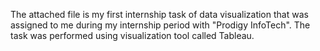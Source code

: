 The attached file is my first internship task of data visualization that was assigned to me during my internship period with "Prodigy InfoTech". The task was performed using visualization tool called Tableau.
